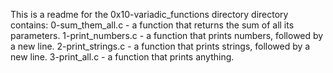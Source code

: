 This is a readme for the 0x10-variadic_functions directory 
directory contains: 0-sum_them_all.c - a function that returns the sum of all its parameters. 1-print_numbers.c - a function that prints numbers, followed by a new line. 2-print_strings.c - a function that prints strings, followed by a new line. 3-print_all.c - a function that prints anything.
